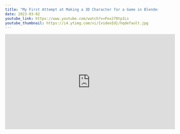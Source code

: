 ```yaml
---
title: "My First Attempt at Making a 3D Character for a Game in Blender and Unity"
date: 2023-03-02
youtube_link: https://www.youtube.com/watch?v=Pox270tp1Ls
youtube_thumbnail: https://i4.ytimg.com/vi/{videoId}/hqdefault.jpg
---
```

<iframe width="560" height="315" src="https://www.youtube.com/embed/Pox270tp1Ls" title="My First Attempt at Making a 3D Character for a Game in Blender and Unity" frameborder="0" allow="accelerometer; autoplay; clipboard-write; encrypted-media; gyroscope; picture-in-picture; web-share" allowfullscreen></iframe>

